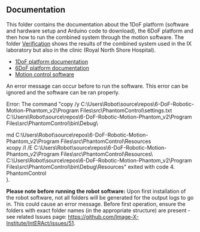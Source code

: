 ## Documentation
This folder contains the documentation about the 1DoF platform (software and hardware setup and Arduino code to download), the 6DoF platform and then how to run the combined system through the motion software. The folder [Verification](https://github.com/Image-X-Institute/6-DoF-Robotic-Motion-Phantom/tree/main/Documentation/Verification) shows the results of the combined system used in the IX laboratory but also in the clinic (Royal North Shore Hospital).

  - [1DoF platform documentation](https://github.com/Image-X-Institute/6-DoF-Robotic-Motion-Phantom/tree/main/Documentation/1DoF)
  - [6DoF platform documentation](https://github.com/Image-X-Institute/6-DoF-Robotic-Motion-Phantom/tree/main/Documentation/6DoF)
  - [Motion control software](https://github.com/Image-X-Institute/6-DoF-Robotic-Motion-Phantom/blob/main/Documentation/6DoF/Software%20GUI%20Guide.pdf)

An error message can occur before to run the software. This error can be ignored and the software can be ran properly. 

Error:		The command "copy /y C:\Users\Robot\source\repos\6-DoF-Robotic-Motion-Phantom_v2\Program Files\src\PhantomControl\settings.txt C:\Users\Robot\source\repos\6-DoF-Robotic-Motion-Phantom_v2\Program Files\src\PhantomControl\bin\Debug\

md C:\Users\Robot\source\repos\6-DoF-Robotic-Motion-Phantom_v2\Program Files\src\PhantomControl\Resources
\
xcopy /I /E C:\Users\Robot\source\repos\6-DoF-Robotic-Motion-Phantom_v2\Program Files\src\PhantomControl\Resources\ C:\Users\Robot\source\repos\6-DoF-Robotic-Motion-Phantom_v2\Program Files\src\PhantomControl\bin\Debug\Resources\" exited with code 4.	PhantomControl			
). 

**Please note before running the robot software:** Upon first installation of the robot software, not all folders will be generated for the output logs to go in. This could cause an error message. Before first operation, ensure the folders with exact folder names (in the appropriate structure) are present - see related Issues page: https://github.com/Image-X-Institute/IntERAct/issues/51.
